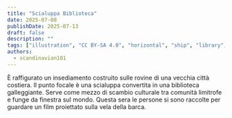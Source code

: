 ```yaml
---
title: "Scialuppa Biblioteca"
date: 2025-07-08
publishDate: 2025-07-13
draft: false
description: ""
tags: ["illustration", "CC BY-SA 4.0", "horizontal", "ship", "library", "people", "2025-collab"]
authors:
  - scandinavian101
---
```


È raffigurato un insediamento costruito sulle rovine di una vecchia città costiera. Il punto focale è una scialuppa convertita in una biblioteca galleggiante. Serve come mezzo di scambio culturale tra comunità limitrofe e funge da finestra sul mondo. Questa sera le persone si sono raccolte per guardare un film proiettato sulla vela della barca.
